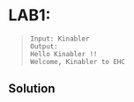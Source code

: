 # LAB1:

>```
>Input: Kinabler
>Output:
>Hello Kinabler !!
>Welcome, Kinabler to EHC
>```

## **Solution**
